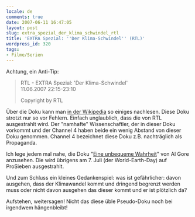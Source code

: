 ```yaml
---
locale: de
comments: true
date: 2007-06-11 16:47:05
layout: post
slug: extra_spezial_der_klima_schwindel_rtl
title: 'EXTRA Spezial: ''Der Klima-Schwindel'' (RTL)'
wordpress_id: 320
tags:
- Filme/Serien
---
```


Achtung, ein Anti-Tip:

> RTL - EXTRA Spezial: 'Der Klima-Schwindel'    
> 11.06.2007 22:15-23:10
> 
> Copyright by RTL

Über die Doku kann man [in der Wikipedia](http://de.wikipedia.org/wiki/The_Great_Global_Warming_Swindle)
so einiges nachlesen. Diese Doku strotzt nur so vor Fehlern. Einfach unglaublich,
dass die von RTL ausgestrahlt wird. Der "namhafte" Wissenschaftler, der in
dieser Doku vorkommt und der Channel 4 haben beide ein wenig Abstand von dieser
Doku genommen. Channel 4 bezeichnet diese Doku z.B. nachträglich als
Propaganda.

Ich lege jedem mal nahe, die Doku "[Eine unbequeme Wahrheit](http://de.wikipedia.org/wiki/Eine_unbequeme_Wahrheit)" 
von Al Gore anzusehen. Die wird übrigens am 7. Juli (der World-Earth-Day) auf ProSieben
ausgestrahlt.

Und zum Schluss ein kleines Gedankenspiel: was ist gefährlicher: davon
ausgehen, dass der Klimawandel kommt und dringend begrenzt werden muss oder
nicht davon ausgehen das dieser kommt und er ist plötzlich da?

Aufstehen, weitersagen! Nicht das diese üble Pseudo-Doku noch bei irgendwem
hängenbleibt!
